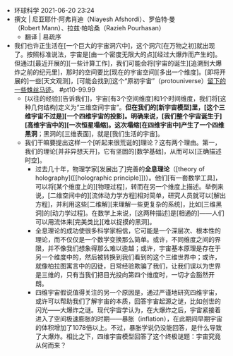 -  环球科学 2021-06-20 23:24
- 撰文 | 尼亚耶什·阿弗肖迪（Niayesh Afshordi）、罗伯特·曼（Robert Mann）、拉兹·帕哈桑（Razieh Pourhasan）
    - 翻译 | 易疏序
- 我们也许正生活在[一个巨大的宇宙洞穴中]，这个洞穴[在万物之初]就出现了。按照标准说法，宇宙是[由一个密度无限大的点][经过大爆炸而产生的]。但通过[最近开展的][一些计算工作]，我们可能会将[宇宙的诞生][追溯到大爆炸之前的纪元里]，那时的空间要比[现在的宇宙空间][多出一个维度]。[即将开展的]一些[天文观测]，[可能会找到]这个“原初宇宙”（protouniverse）[留下的一些蛛丝马迹](https://mp.weixin.qq.com/s/4-4zTrITVodX1f7cCSsfIw)。 #pt10-99.99
    - [以往的经验][告诉我们]，宇宙[有3个空间维度]和1个时间维度，我们将[这种几何结构]定义为“三维空间宇宙”。****但在我们的[新宇宙模型]里，[这个三维宇宙不过是][一个四维宇宙的投影]。****明确来说，[我们整个宇宙诞生于][高维宇宙中的][一次恒星塌缩]。这次塌缩[在四维宇宙中]产生了一个****四维黑洞****；黑洞的[三维表面]，就是[我们生活的宇宙]。
    - 我们干嘛要提出这样一个[听起来很荒诞的]理论？这有两个理由。第一，我们的理论[并非异想天开]，它有坚固的[数学基础]，从而可以[正确描述时空]。
        - 过去几十年，物理学家[发展出了]完善的****全息理论****（[theory of holography]([[holographic principle]])）。他们[有一套数学工具]，可以将[某个维度上的][物理过程]，转而在另一个维度上描述。举例来说，[二维空间中的][流体动力学方程]相对简单，研究人员就可以[解出方程]，并利用这些[二维解][来理解一些更复杂的系统]，比如[三维黑洞]的[动力学过程]。在数学上来说，[这两种描述]是[相通的]——人们可以用流体来[完美类比][难以捉摸的黑洞]。
        - 全息理论的成功使很多科学家相信，它可能是一个深层次、根本性的理论，而不仅仅是一个数学变换那么简单。或许，不同维度之间的界限，并不像我们想象得那么难以逾越；或许，宇宙基本原理是存在于另一个维度中的，然后被转换到我们看到的这个三维世界中；或许，就像柏拉图寓言中的囚徒，日常经验欺骗了我们，让我们误以为世界是三维的，只有当我们把目光投向第四个维度时，一切才会豁然开朗。
        - 四维宇宙假说值得关注的另一个原因是，通过严谨地研究四维宇宙，或许可以帮助我们了解宇宙的本质，回答宇宙起源之谜，比如创世的闪光——大爆炸之谜。现代宇宙学认为，在大爆炸之后，宇宙紧接着进入了空间极速膨胀的时期——暴胀（inflation），在此期间早期宇宙的体积增加了1078倍以上。不过，暴胀学说仍没能回答，是什么导致了大爆炸。相比之下，四维宇宙模型回答了这个终极谜题：宇宙究竟从何而来？
